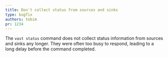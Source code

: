 ```yaml
---
title: Don't collect status from sources and sinks
type: bugfix
authors: tobim
pr: 1234
---
```


The `vast status` command does not collect status information from sources and
sinks any longer. They were often too busy to respond, leading to a long delay
before the command completed.
